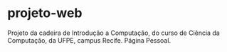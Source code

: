 # projeto-web
Projeto da cadeira de Introdução a Computação, do curso de Ciência da Computação, da UFPE, campus Recife. Página Pessoal.
